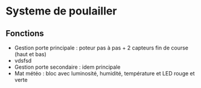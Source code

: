 


# Systeme de poulailler



## Fonctions

* Gestion porte principale : poteur pas à pas + 2 capteurs fin de course (haut et bas)
*  vdsfsd
* Gestion porte secondaire : idem principale
* Mat météo : bloc avec luminosité, humidité, température et LED rouge et verte








